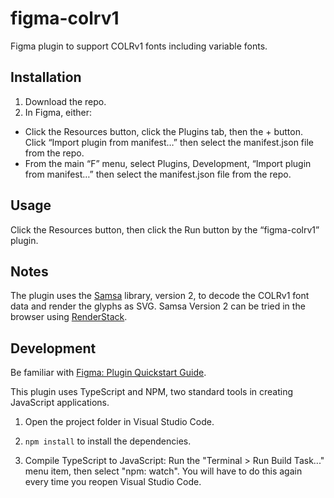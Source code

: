# figma-colrv1

Figma plugin to support COLRv1 fonts including variable fonts.

## Installation

1. Download the repo.
2. In Figma, either:
  * Click the Resources button, click the Plugins tab, then the + button. Click “Import plugin from manifest…” then select the manifest.json file from the repo.
  * From the main “F” menu, select Plugins, Development, “Import plugin from manifest…” then select the manifest.json file from the repo.

## Usage

Click the Resources button, then click the Run button by the “figma-colrv1” plugin.

## Notes

The plugin uses the [Samsa](https://github.com/Lorp/samsa) library, version 2, to decode the COLRv1 font data and render the glyphs as SVG. Samsa Version 2 can be tried in the browser using [RenderStack](https://lorp.github.io/renderstack/).

## Development

Be familiar with [Figma: Plugin Quickstart Guide](https://www.figma.com/plugin-docs/plugin-quickstart-guide/).

This plugin uses TypeScript and NPM, two standard tools in creating JavaScript applications.

1. Open the project folder in Visual Studio Code.

2. `npm install` to install the dependencies.

3. Compile TypeScript to JavaScript: Run the "Terminal > Run Build Task..." menu item,
    then select "npm: watch". You will have to do this again every time
    you reopen Visual Studio Code.
